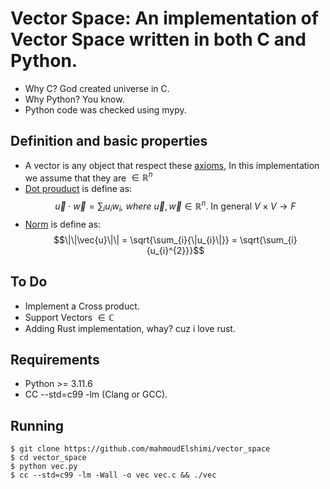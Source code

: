Vector Space:  An implementation of Vector Space written in both C and Python.
==============================================================================
- Why C? God created universe in C.
- Why Python? You know.
- Python code was checked using mypy.

Definition and basic properties
-------------------------------
- A vector is any object that respect these [axioms](https://en.wikipedia.org/wiki/Vector_space#Definition_and_basic_properties), In this implementation we assume that they are $\in \mathbb{R}^{n}$
- [Dot prouduct](https://en.wikipedia.org/wiki/Dot_product#Definition) is define as: $$\vec{u} \cdot \vec{w} = \sum_{i}{u_{i}w_{i}} \textit{, where } \vec{u}, \vec{w} \in \mathbb{R}^{n}\text{. In general } V\times V\to F$$
- [Norm](https://en.wikipedia.org/wiki/Norm_(mathematics)) is define as: $$\|\|\vec{u}\|\| = \sqrt{\sum_{i}{\|u_{i}\|}} = \sqrt{\sum_{i}{u_{i}^{2}}}$$

To Do
-----
- Implement a Cross product.
- Support Vectors  $\in \mathbb{C}$
- Adding Rust implementation, whay? cuz i love rust.  

Requirements
------------
- Python >= 3.11.6
- CC --std=c99 -lm (Clang or GCC).

Running
-------
```
$ git clone https://github.com/mahmoudElshimi/vector_space
$ cd vector_space
$ python vec.py
$ cc --std=c99 -lm -Wall -o vec vec.c && ./vec
```

